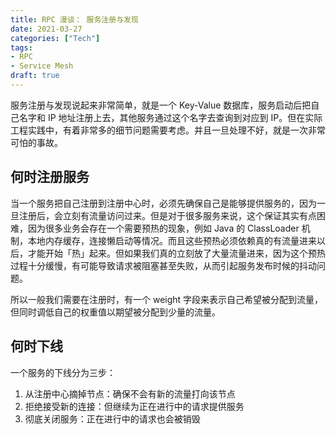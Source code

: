 ```yaml
---
title: RPC 漫谈： 服务注册与发现
date: 2021-03-27
categories: ["Tech"]
tags:
- RPC
- Service Mesh
draft: true
---
```


服务注册与发现说起来非常简单，就是一个 Key-Value 数据库，服务启动后把自己名字和 IP 地址注册上去，其他服务通过这个名字去查询到对应到 IP。但在实际工程实践中，有着非常多的细节问题需要考虑。并且一旦处理不好，就是一次非常可怕的事故。

## 何时注册服务

当一个服务把自己注册到注册中心时，必须先确保自己是能够提供服务的，因为一旦注册后，会立刻有流量访问过来。但是对于很多服务来说，这个保证其实有点困难，因为很多业务会存在一个需要预热的现象，例如 Java 的 ClassLoader 机制，本地内存缓存，连接懒启动等情况。而且这些预热必须依赖真的有流量进来以后，才能开始「热」起来。但如果我们真的立刻放了大量流量进来，因为这个预热过程十分缓慢，有可能导致请求被阻塞甚至失败，从而引起服务发布时候的抖动问题。

所以一般我们需要在注册时，有一个 weight 字段来表示自己希望被分配到流量，但同时调低自己的权重值以期望被分配到少量的流量。

## 何时下线

一个服务的下线分为三步：

1. 从注册中心摘掉节点：确保不会有新的流量打向该节点
2. 拒绝接受新的连接：但继续为正在进行中的请求提供服务
3. 彻底关闭服务：正在进行中的请求也会被销毁


